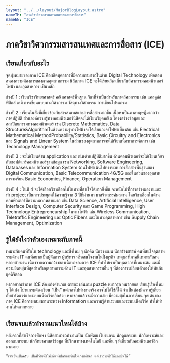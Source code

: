 ```yaml
---
layout: "../../layout/MajorBlogLayout.astro"
nameTH: "ภาควิชาวิศวกรรมสารสนเทศและการสื่อสาร"
nameEN: "ICE"
---
```



# ภาควิชาวิศวกรรมสารสนเทศและการสื่อสาร (ICE)
## เรียนเกี่ยวกับอะไร
จุดมุ่งหมายของภาค ICE คือผลิตบุคลากรที่มีความสามารถในด้าน Digital Technology เพื่อตอบสนองความต้องการของภาคอุตสาหกรรม นิสิตภาค ICE จะได้เรียนวิชาเกี่ยวกับวิศวกรรมคอมพิวเตอร์ ไฟฟ้า และอุตสาหการ เป็นหลัก

ช่วงปี 1 : เรียนวิชาวิทยาศาสตร์ คณิตศาสตร์พื้นฐาน วิชาที่จําเป็นสําหรับภาควิศวกรรม เช่น แคลคูลัส ฟิสิกส์ เคมี การเขียนแบบทางวิศวกรรม วัสดุทางวิศวกรรม การเขียนโปรแกรม

ช่วงปี 2 : เรียนในสิ่งที่เกี่ยวข้องกับสารสนเทศและการสื่อสารมากขึ้น เนื้อหาเป็นภาคทฤษฎีมากกว่าภาคปฏิบัติ ส่วนองค์ความรู้ทางคอมพิวเตอร์นิสิตจะได้เรียนวิยุตคณิต โครงสร้างข้อมูลและสถาปัตยกรรมทางคอมพิวเตอร์ เช่น Discrete Mathematics, Data Structure&Algorithmในส่วนความรู้ทางไฟฟ้าจะได้เรียนวงจรไฟฟ้าเบื้องต้น เช่น Electrical Mathematical MethodProbability/Statistics, Basic Circuitry and Electronics และ Signals and Linear System ในส่วนของอุตสาหการจะได้เรียนเนื้อหาการจัดการ เช่น Technology Management

ช่วงปี 3 : จะได้เรียนด้าน application และ เน้นด้านปฏิบัติมากขึ้น ด้านคอมพิวเตอร์จะได้เรียนเกี่ยวกับซอฟต์แวร์คอมพิวเตอร์ฐานข้อมูล เช่น Networking, Software Engineering, Databases และ Information System ด้านไฟฟ้าเน้นไปทางระบบการสื่อสารพื้นฐานของ Digital Communication, Basic Telecommunication 4G/5G และในส่วนของอุตสาหการจะเรียน Basic Economics, Finance, Operation Management

ช่วงปี 4 : ในปี 4 จะได้เลือกวิชาเลือกไปในทางที่สนใจได้มากยิ่งขึ้น จะหนักไปที่การสร้างผลงานและทํา project เป็นการประยุกต์ใช้ความรู้จาก 3 ปีที่ผ่านมา มาสร้างสรรค์ผลงาน โดยวิชาเลือกในด้านคอมพิวเตอร์มีความหลากหลายมาก เช่น Data Science, Artificial Intelligence, User Interface Design, Computer Security และ Game Programming, High Technology Entrepreneurship ในทางไฟฟ้า เช่น Wireless Communication, Teletraffic Engineering และ Optic Fibers และในทางอุตสาหการ เช่น Supply Chain Management, Optimization


## รู้ได้ยังไงว่าตัวเองเหมาะกับภาคนี้
เหมาะกับคนที่รักใน technology และสิ่งใหม่ ๆ นักคิด นักวางแผน นักสร้างสรรค์ คนที่สนใจอุตสาหรรมด้าน IT คนที่อยากเป็นผู้จัดการ ผู้บริหาร หรือสนใจงานในฝั่งธุรกิจ เหตุผลที่ภาคนี้เหมาะกับคนหลายสายงาน เนื่องจากความกว้างของเนื้อหาของภาค ICE ที่ทําให้เราเป็นบุคลากรที่เหมาะสม และมีความยืดหยุ่นที่สุดสําหรับอุตสาหกรรมด้าน IT และอุตสาหกรรมอื่น ๆ ที่ต้องการเปลี่ยนตัวเองให้ทันกับยุคดิจิตอล

หากอยากเข้าภาค ICE ต้องเก่งคํานวณ ตรรกะ เล่นเกม puzzle หมากรุก หมากฮอส เรียนรู้เรื่องใหม่ ๆ ได้เก่ง โปรแกรมต้องเขียน “เป็น” แต่เวลาไปทํางานจริง อาจไม่ได้ใช้ก็ได้ จําเป็นต้องมีความรู้เกี่ยวกับฮาร์ดแวร์และระบบเน็ตเวิร์คอีกด้วย หากชอบแล้วจะมีความง่าย มีความสุขในการเรียน จุดเด่นของ ภาค ICE คือการผสมผสานระหว่าง Information และความรู้ด้านระบบและระบบเน็ตเวิร์ค ทําให้ทํางานได้หลากหลาย


## เรียนจบแล้วทํางานแนวไหนได้บ้าง
หลังจากที่สําเร็จการศึกษา นิสิตสามารถทํางานเป็น นักพัฒนาโปรแกรม นักดูแลระบบ นักวิเคราะห์และออกแบบระบบ นักวิทยาศาสตร์ข้อมูล ที่ปรึกษาทางเทคโนโลยี และอื่น ๆ ที่เกี่ยวกับคอมพิวเตอร์อีกมากมาย


    “เราเป็นเป็ดครับ เป็ดที่ว่ายนํ้าไม่เก่งเท่าปลาและบินไม่เก่งเท่านก แต่เราว่ายนํ้าได้และบินได้”